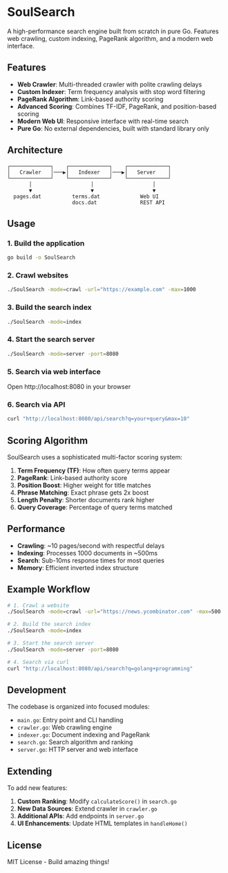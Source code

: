 # SoulSearch

A high-performance search engine built from scratch in pure Go. Features web crawling, custom indexing, PageRank algorithm, and a modern web interface.

## Features

- **Web Crawler**: Multi-threaded crawler with polite crawling delays
- **Custom Indexer**: Term frequency analysis with stop word filtering
- **PageRank Algorithm**: Link-based authority scoring
- **Advanced Scoring**: Combines TF-IDF, PageRank, and position-based scoring
- **Modern Web UI**: Responsive interface with real-time search
- **Pure Go**: No external dependencies, built with standard library only

## Architecture

```
┌─────────────┐    ┌─────────────┐    ┌─────────────┐
│   Crawler   │───▶│   Indexer   │───▶│   Server    │
└─────────────┘    └─────────────┘    └─────────────┘
       │                   │                   │
       ▼                   ▼                   ▼
  pages.dat          terms.dat             Web UI
                     docs.dat              REST API
```

## Usage

### 1. Build the application
```bash
go build -o SoulSearch
```

### 2. Crawl websites
```bash
./SoulSearch -mode=crawl -url="https://example.com" -max=1000
```

### 3. Build the search index
```bash
./SoulSearch -mode=index
```

### 4. Start the search server
```bash
./SoulSearch -mode=server -port=8080
```

### 5. Search via web interface
Open http://localhost:8080 in your browser

### 6. Search via API
```bash
curl "http://localhost:8080/api/search?q=your+query&max=10"
```


## Scoring Algorithm

SoulSearch uses a sophisticated multi-factor scoring system:

1. **Term Frequency (TF)**: How often query terms appear
2. **PageRank**: Link-based authority score
3. **Position Boost**: Higher weight for title matches
4. **Phrase Matching**: Exact phrase gets 2x boost
5. **Length Penalty**: Shorter documents rank higher
6. **Query Coverage**: Percentage of query terms matched

## Performance

- **Crawling**: ~10 pages/second with respectful delays
- **Indexing**: Processes 1000 documents in ~500ms
- **Search**: Sub-10ms response times for most queries
- **Memory**: Efficient inverted index structure

## Example Workflow

```bash
# 1. Crawl a website
./SoulSearch -mode=crawl -url="https://news.ycombinator.com" -max=500

# 2. Build the search index
./SoulSearch -mode=index

# 3. Start the search server
./SoulSearch -mode=server -port=8080

# 4. Search via curl
curl "http://localhost:8080/api/search?q=golang+programming"
```

## Development

The codebase is organized into focused modules:

- `main.go`: Entry point and CLI handling
- `crawler.go`: Web crawling engine
- `indexer.go`: Document indexing and PageRank
- `search.go`: Search algorithm and ranking
- `server.go`: HTTP server and web interface

## Extending

To add new features:

1. **Custom Ranking**: Modify `calculateScore()` in `search.go`
2. **New Data Sources**: Extend crawler in `crawler.go`
3. **Additional APIs**: Add endpoints in `server.go`
4. **UI Enhancements**: Update HTML templates in `handleHome()`

## License

MIT License - Build amazing things!
